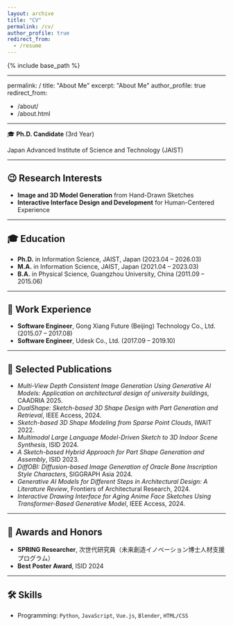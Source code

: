 ```yaml
---
layout: archive
title: "CV"
permalink: /cv/
author_profile: true
redirect_from:
  - /resume
---
```


{% include base_path %}

---
permalink: /
title: "About Me"
excerpt: "About Me"
author_profile: true
redirect_from: 
  - /about/
  - /about.html
---

🎓 **Ph.D. Candidate** (3rd Year) 

Japan Advanced Institute of Science and Technology (JAIST)  

---

## 😉 Research Interests

- **Image and 3D Model Generation** from Hand-Drawn Sketches  
- **Interactive Interface Design and Development** for Human-Centered Experience  

---

## 🎓 Education

- **Ph.D.** in Information Science, JAIST, Japan (2023.04 – 2026.03)  
- **M.A.** in Information Science, JAIST, Japan (2021.04 – 2023.03)  
- **B.A.** in Physical Science, Guangzhou University, China (2011.09 – 2015.06)

---

## 💼 Work Experience

- **Software Engineer**, Gong Xiang Future (Beijing) Technology Co., Ltd. (2015.07 – 2017.08)  
- **Software Engineer**, Udesk Co., Ltd. (2017.09 – 2019.10)

---

## 📄 Selected Publications

- *Multi-View Depth Consistent Image Generation Using Generative AI Models: Application on architectural design of university buildings*, CAADRIA 2025.
- *DualShape: Sketch-based 3D Shape Design with Part Generation and Retrieval*, IEEE Access, 2024.
- *Sketch-based 3D Shape Modeling from Sparse Point Clouds*, IWAIT 2022.
- *Multimodal Large Language Model-Driven Sketch to 3D Indoor Scene Synthesis*, ISID 2024.
- *A Sketch-based Hybrid Approach for Part Shape Generation and Assembly*, ISID 2023.
- *DiffOBI: Diffusion-based Image Generation of Oracle Bone Inscription Style Characters*, SIGGRAPH Asia 2024.
- *Generative AI Models for Different Steps in Architectural Design: A Literature Review*, Frontiers of Architectural Research, 2024.
- *Interactive Drawing Interface for Aging Anime Face Sketches Using Transformer-Based Generative Model*, IEEE Access, 2024.

---

## 🏅 Awards and Honors

- **SPRING Researcher**, 次世代研究員（未来創造イノベーション博士人材支援プログラム）  
- **Best Poster Award**, ISID 2024

---

## 🛠️ Skills

- Programming: `Python`, `JavaScript`, `Vue.js`, `Blender`, `HTML/CSS`
